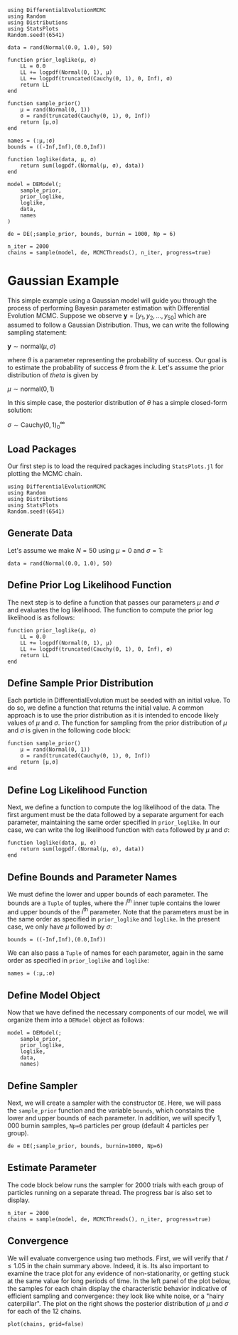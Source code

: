 ```@setup gaussian_setup
using DifferentialEvolutionMCMC
using Random
using Distributions
using StatsPlots
Random.seed!(6541)

data = rand(Normal(0.0, 1.0), 50)

function prior_loglike(μ, σ)
    LL = 0.0
    LL += logpdf(Normal(0, 1), μ)
    LL += logpdf(truncated(Cauchy(0, 1), 0, Inf), σ)
    return LL
end

function sample_prior()
    μ = rand(Normal(0, 1))
    σ = rand(truncated(Cauchy(0, 1), 0, Inf))
    return [μ,σ]
end

names = (:μ,:σ)
bounds = ((-Inf,Inf),(0.0,Inf))

function loglike(data, μ, σ)
    return sum(logpdf.(Normal(μ, σ), data))
end

model = DEModel(; 
    sample_prior, 
    prior_loglike, 
    loglike, 
    data,
    names
)

de = DE(;sample_prior, bounds, burnin = 1000, Np = 6)

n_iter = 2000
chains = sample(model, de, MCMCThreads(), n_iter, progress=true)
```
# Gaussian Example

This simple example using a Gaussian model will guide you through the process of performing Bayesin parameter estimation with Differential Evolution MCMC. Suppose we observe $\mathbf{y} = \left[y_1,y_2, \dots, y_{50} \right]$ which are assumed to follow a Gaussian Distribution. Thus, we can write the following sampling statement:

$\mathbf{y} \sim \mathrm{normal}(\mu, \sigma)$

where $\theta$ is a parameter representing the probability of success. Our goal is to estimate the probability of success $\theta$ from the $k$. Let's assume the prior distribution of $theta$ is given by

$\mu \sim \mathrm{normal}(0, 1)$

In this simple case, the posterior distribution of $\theta$ has a simple closed-form solution:

$\sigma \sim \mathrm{Cauchy}(0, 1)_{0}^{\infty}$

## Load Packages
Our first step is to load the required packages including `StatsPlots.jl` for plotting the MCMC chain.
```@example gaussian_setup
using DifferentialEvolutionMCMC
using Random
using Distributions
using StatsPlots
Random.seed!(6541)
```
## Generate Data
Let's assume we make $N=50$ using $\mu = 0$ and $\sigma=1$: 
```@example gaussian_setup
data = rand(Normal(0.0, 1.0), 50)
```
## Define Prior Log Likelihood Function
The next step is to define a function that passes our parameters $\mu$ and $\sigma$ and evaluates
the log likelihood. The function to compute the prior log likelihood is as follows:
```@example gaussian_setup
function prior_loglike(μ, σ)
    LL = 0.0
    LL += logpdf(Normal(0, 1), μ)
    LL += logpdf(truncated(Cauchy(0, 1), 0, Inf), σ)
    return LL
end
```
## Define Sample Prior Distribution
Each particle in DifferentialEvolution must be seeded with an initial value. To do so, we define a function that returns the initial value. A common approach is to use the prior distribution as it is intended to encode likely values of $\mu$ and $\sigma$. The function for sampling from the prior distribution of $\mu$ and $\sigma$ is given in the following code block:
```@example gaussian_setup
function sample_prior()
    μ = rand(Normal(0, 1))
    σ = rand(truncated(Cauchy(0, 1), 0, Inf))
    return [μ,σ]
end
```

## Define Log Likelihood Function
Next, we define a function to compute the log likelihood of the data. The first argument must be the data followed by a separate argument for each parameter, maintaining the same order specified in `prior_loglike`. In our case, we can write the log likelihood function with `data` followed by $\mu$ and $\sigma$:

```@example gaussian_setup
function loglike(data, μ, σ)
    return sum(logpdf.(Normal(μ, σ), data))
end
```
## Define Bounds and Parameter Names
We must define the lower and upper bounds of each parameter. The bounds are a `Tuple` of tuples, where the $i^{\mathrm{th}}$ inner tuple contains the lower and upper bounds of the $i^{\mathrm{th}}$ parameter. Note that the parameters must be in the same order as specified in `prior_loglike` and `loglike`. In the present case, we only have $\mu$ followed by $\sigma$:
```@example gaussian_setup
bounds = ((-Inf,Inf),(0.0,Inf))
```
We can also pass a `Tuple` of names for each parameter, again in the same order as specified in `prior_loglike` and `loglike`:

```@example gaussian_setup
names = (:μ,:σ)
```
## Define Model Object
Now that we have defined the necessary components of our model, we will organize them into a `DEModel` object as follows:
```@example gaussian_setup
model = DEModel(; 
    sample_prior, 
    prior_loglike, 
    loglike, 
    data,
    names)
```
## Define Sampler
Next, we will create a sampler with the constructor `DE`. Here, we will pass the `sample_prior` function and the variable `bounds`, which constains the lower and upper bounds of each parameter. In addition, we will specify $1,000$ burnin samples, `Np=6` particles per group (default 4 particles per group).
```@example gaussian_setup
de = DE(;sample_prior, bounds, burnin=1000, Np=6)
```

## Estimate Parameter
The code block below runs the sampler for $2000$ trials with each group of particles running on a separate thread. The progress bar is also set to display. 
```@example gaussian_setup
n_iter = 2000
chains = sample(model, de, MCMCThreads(), n_iter, progress=true)
```

## Convergence

We will evaluate convergence using two methods. First, we will verify that $\hat{r} \leq 1.05$ in the chain summary above. Indeed, it is. Its also important to examine the trace plot for any evidence of non-stationarity, or getting stuck at the same value for long periods of time. In the left panel of the plot below, the samples for each chain display the characteristic behavior indicative of efficient sampling and convergence: they look like white noise, or a "hairy caterpillar". The plot on the right shows the posterior distribution of $\mu$ and $\sigma$ for each of the 12 chains.

```@example gaussian_setup
plot(chains, grid=false)
```
